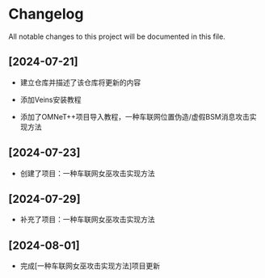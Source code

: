 # Changelog
All notable changes to this project will be documented in this file.

## [2024-07-21]
- 建立仓库并描述了该仓库将更新的内容

- 添加Veins安装教程

- 添加了OMNeT++项目导入教程，一种车联网位置伪造/虚假BSM消息攻击实现方法

## [2024-07-23]
- 创建了项目：一种车联网女巫攻击实现方法

## [2024-07-29]
- 补充了项目：一种车联网女巫攻击实现方法

## [2024-08-01]
- 完成[一种车联网女巫攻击实现方法]项目更新

